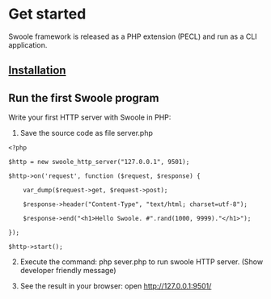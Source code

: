# Get started

Swoole framework is released as a PHP extension \(PECL\) and run as a CLI application.

## [Installation](/chapter1/installation.md)

## Run the first Swoole program

Write your first HTTP server with Swoole in PHP:

1. Save the source code as file server.php

`<?php`

`$http = new swoole_http_server("127.0.0.1", 9501);`

`$http->on('request', function ($request, $response) {`

`    var_dump($request->get, $request->post);`

`    $response->header("Content-Type", "text/html; charset=utf-8");`

`    $response->end("<h1>Hello Swoole. #".rand(1000, 9999)."</h1>");`

`});`

`$http->start();`

2. Execute the command: php sever.php to run swoole HTTP server. \(Show developer friendly message\)

3. See the result in your browser: open http://127.0.0.1:9501/



#### 



